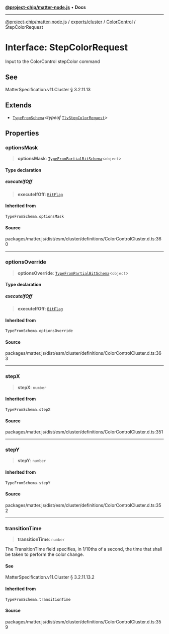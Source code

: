 [**@project-chip/matter-node.js**](../../../../../README.md) • **Docs**

***

[@project-chip/matter-node.js](../../../../../modules.md) / [exports/cluster](../../../README.md) / [ColorControl](../README.md) / StepColorRequest

# Interface: StepColorRequest

Input to the ColorControl stepColor command

## See

MatterSpecification.v11.Cluster § 3.2.11.13

## Extends

- [`TypeFromSchema`](../../../../tlv/README.md#typefromschemas)\<*typeof* [`TlvStepColorRequest`](../README.md#tlvstepcolorrequest)\>

## Properties

### optionsMask

> **optionsMask**: [`TypeFromPartialBitSchema`](../../../../schema/README.md#typefrompartialbitschemat)\<`object`\>

#### Type declaration

##### executeIfOff

> **executeIfOff**: [`BitFlag`](../../../../schema/README.md#bitflag)

#### Inherited from

`TypeFromSchema.optionsMask`

#### Source

packages/matter.js/dist/esm/cluster/definitions/ColorControlCluster.d.ts:360

***

### optionsOverride

> **optionsOverride**: [`TypeFromPartialBitSchema`](../../../../schema/README.md#typefrompartialbitschemat)\<`object`\>

#### Type declaration

##### executeIfOff

> **executeIfOff**: [`BitFlag`](../../../../schema/README.md#bitflag)

#### Inherited from

`TypeFromSchema.optionsOverride`

#### Source

packages/matter.js/dist/esm/cluster/definitions/ColorControlCluster.d.ts:363

***

### stepX

> **stepX**: `number`

#### Inherited from

`TypeFromSchema.stepX`

#### Source

packages/matter.js/dist/esm/cluster/definitions/ColorControlCluster.d.ts:351

***

### stepY

> **stepY**: `number`

#### Inherited from

`TypeFromSchema.stepY`

#### Source

packages/matter.js/dist/esm/cluster/definitions/ColorControlCluster.d.ts:352

***

### transitionTime

> **transitionTime**: `number`

The TransitionTime field specifies, in 1/10ths of a second, the time that shall be taken to perform the
color change.

#### See

MatterSpecification.v11.Cluster § 3.2.11.13.2

#### Inherited from

`TypeFromSchema.transitionTime`

#### Source

packages/matter.js/dist/esm/cluster/definitions/ColorControlCluster.d.ts:359
